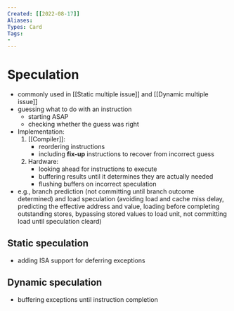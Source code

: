 ```yaml
---
Created: [[2022-08-17]]
Aliases: 
Types: Card
Tags: 
- 
---
```

# Speculation
- commonly used in [[Static multiple issue]] and [[Dynamic multiple issue]]
- guessing what to do with an instruction
  - starting ASAP
  - checking whether the guess was right
- Implementation: 
  1. [[Compiler]]: 
     - reordering instructions
     - including **fix-up** instructions to recover from incorrect guess
  2. Hardware: 
     - looking ahead for instructions to execute
     - buffering results until it determines they are actually needed
     - flushing buffers on incorrect speculation
- e.g., branch prediction (not committing until branch outcome determined) and load speculation (avoiding load and cache miss delay, predicting the effective address and value, loading before completing outstanding stores, bypassing stored values to load unit, not committing load until speculation cleard)

## Static speculation
- adding ISA support for deferring exceptions

## Dynamic speculation
- buffering exceptions until instruction completion
